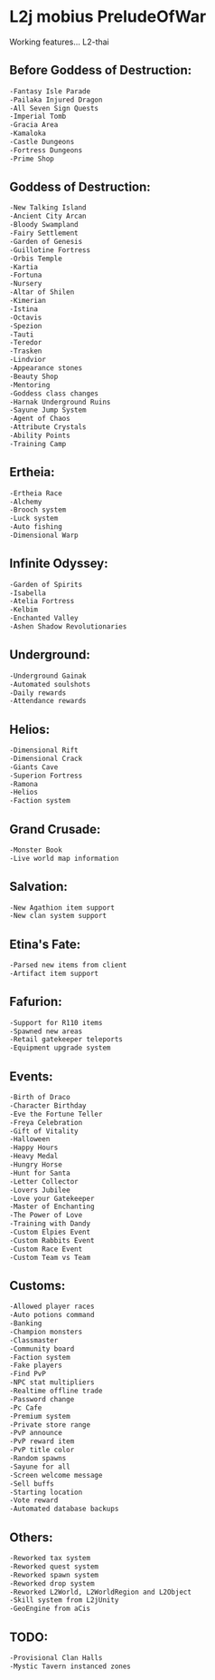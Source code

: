 # L2j mobius PreludeOfWar
Working features...
L2-thai
## Before Goddess of Destruction:
```bash
-Fantasy Isle Parade
-Pailaka Injured Dragon
-All Seven Sign Quests
-Imperial Tomb
-Gracia Area
-Kamaloka
-Castle Dungeons
-Fortress Dungeons
-Prime Shop
```

## Goddess of Destruction:
```bash
-New Talking Island
-Ancient City Arcan
-Bloody Swampland
-Fairy Settlement
-Garden of Genesis
-Guillotine Fortress
-Orbis Temple
-Kartia
-Fortuna
-Nursery
-Altar of Shilen
-Kimerian
-Istina
-Octavis
-Spezion
-Tauti
-Teredor
-Trasken
-Lindvior
-Appearance stones
-Beauty Shop
-Mentoring
-Goddess class changes
-Harnak Underground Ruins
-Sayune Jump System
-Agent of Chaos
-Attribute Crystals
-Ability Points
-Training Camp
```

## Ertheia:
```bash
-Ertheia Race
-Alchemy
-Brooch system
-Luck system
-Auto fishing
-Dimensional Warp
```

## Infinite Odyssey:
```bash
-Garden of Spirits
-Isabella
-Atelia Fortress
-Kelbim
-Enchanted Valley
-Ashen Shadow Revolutionaries
```

## Underground:
```bash
-Underground Gainak
-Automated soulshots
-Daily rewards
-Attendance rewards
```

## Helios:
```bash
-Dimensional Rift
-Dimensional Crack
-Giants Cave
-Superion Fortress
-Ramona
-Helios
-Faction system
```

## Grand Crusade:
```bash
-Monster Book
-Live world map information
```

## Salvation:
```bash
-New Agathion item support
-New clan system support
```

## Etina's Fate:
```bash
-Parsed new items from client
-Artifact item support
```

## Fafurion:
```bash
-Support for R110 items
-Spawned new areas
-Retail gatekeeper teleports
-Equipment upgrade system
```

## Events:
```bash
-Birth of Draco
-Character Birthday
-Eve the Fortune Teller
-Freya Celebration
-Gift of Vitality
-Halloween
-Happy Hours
-Heavy Medal
-Hungry Horse
-Hunt for Santa
-Letter Collector
-Lovers Jubilee
-Love your Gatekeeper
-Master of Enchanting
-The Power of Love
-Training with Dandy
-Custom Elpies Event
-Custom Rabbits Event
-Custom Race Event
-Custom Team vs Team
```

## Customs:
```bash
-Allowed player races
-Auto potions command
-Banking
-Champion monsters
-Classmaster
-Community board
-Faction system
-Fake players
-Find PvP
-NPC stat multipliers
-Realtime offline trade
-Password change
-Pc Cafe
-Premium system
-Private store range
-PvP announce
-PvP reward item
-PvP title color
-Random spawns
-Sayune for all
-Screen welcome message
-Sell buffs
-Starting location
-Vote reward
-Automated database backups
```

## Others:
```bash
-Reworked tax system
-Reworked quest system
-Reworked spawn system
-Reworked drop system
-Reworked L2World, L2WorldRegion and L2Object
-Skill system from L2jUnity
-GeoEngine from aCis
```

## TODO:
```bash
-Provisional Clan Halls
-Mystic Tavern instanced zones
```
